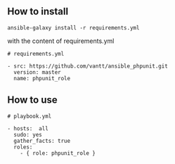 How to install
--------------

    ansible-galaxy install -r requirements.yml

with the content of requirements.yml
    
    
    # requirements.yml
    
    - src: https://github.com/vantt/ansible_phpunit.git
      version: master
      name: phpunit_role

How to use
----------

    # playbook.yml
    
    - hosts:  all 
      sudo: yes
      gather_facts: true
      roles:
        - { role: phpunit_role }
